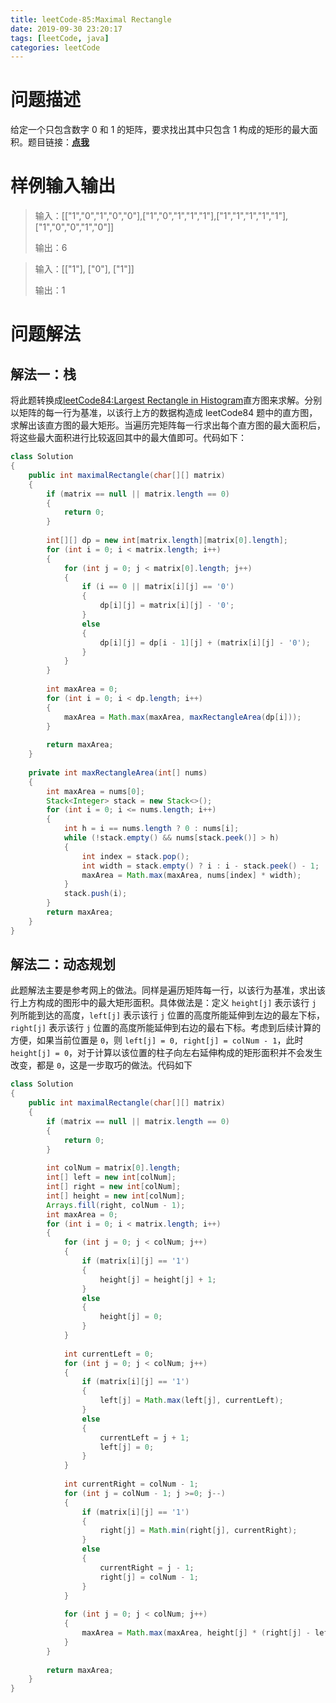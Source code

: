 ```yaml
---
title: leetCode-85:Maximal Rectangle
date: 2019-09-30 23:20:17
tags: [leetCode, java]
categories: leetCode
---
```


# 问题描述

给定一个只包含数字 0 和 1 的矩阵，要求找出其中只包含 1 构成的矩形的最大面积。题目链接：**[点我](https://leetcode.com/problems/maximal-rectangle/)**

<!-- more -->

# 样例输入输出

> 输入：[["1","0","1","0","0"],["1","0","1","1","1"],["1","1","1","1","1"],["1","0","0","1","0"]]
>
> 输出：6

> 输入：[["1"], ["0"], ["1"]]
>
> 输出：1

# 问题解法

## 解法一：栈

将此题转换成[leetCode84:Largest Rectangle in Histogram](https://leetcode.com/problems/largest-rectangle-in-histogram)直方图来求解。分别以矩阵的每一行为基准，以该行上方的数据构造成 leetCode84 题中的直方图，求解出该直方图的最大矩形。当遍历完矩阵每一行求出每个直方图的最大面积后，将这些最大面积进行比较返回其中的最大值即可。代码如下：

```java
class Solution
{
    public int maximalRectangle(char[][] matrix)
    {
        if (matrix == null || matrix.length == 0)
        {
            return 0;
        }
        
        int[][] dp = new int[matrix.length][matrix[0].length];
        for (int i = 0; i < matrix.length; i++)
        {
            for (int j = 0; j < matrix[0].length; j++)
            {
                if (i == 0 || matrix[i][j] == '0')
                {
                    dp[i][j] = matrix[i][j] - '0';
                }
                else
                {
                    dp[i][j] = dp[i - 1][j] + (matrix[i][j] - '0');
                }
            }
        }
        
        int maxArea = 0;
        for (int i = 0; i < dp.length; i++)
        {
            maxArea = Math.max(maxArea, maxRectangleArea(dp[i]));
        }
        
        return maxArea;
    }
    
    private int maxRectangleArea(int[] nums)
    {
        int maxArea = nums[0];
        Stack<Integer> stack = new Stack<>();
        for (int i = 0; i <= nums.length; i++)
        {
            int h = i == nums.length ? 0 : nums[i];
            while (!stack.empty() && nums[stack.peek()] > h)
            {
                int index = stack.pop();
                int width = stack.empty() ? i : i - stack.peek() - 1;
                maxArea = Math.max(maxArea, nums[index] * width);
            }
            stack.push(i);
        }
        return maxArea;
    }
}
```

## 解法二：动态规划

此题解法主要是参考网上的做法。同样是遍历矩阵每一行，以该行为基准，求出该行上方构成的图形中的最大矩形面积。具体做法是：定义 `height[j]` 表示该行 `j` 列所能到达的高度，`left[j]` 表示该行 `j` 位置的高度所能延伸到左边的最左下标，`right[j]` 表示该行 `j` 位置的高度所能延伸到右边的最右下标。考虑到后续计算的方便，如果当前位置是 `0`，则 `left[j] = 0, right[j] = colNum - 1`，此时 `height[j] = 0`，对于计算以该位置的柱子向左右延伸构成的矩形面积并不会发生改变，都是 `0`，这是一步取巧的做法。代码如下

```java
class Solution
{
    public int maximalRectangle(char[][] matrix)
    {
        if (matrix == null || matrix.length == 0)
        {
            return 0;
        }
        
        int colNum = matrix[0].length;
        int[] left = new int[colNum];
        int[] right = new int[colNum];
        int[] height = new int[colNum];
        Arrays.fill(right, colNum - 1);
        int maxArea = 0;
        for (int i = 0; i < matrix.length; i++)
        {
            for (int j = 0; j < colNum; j++)
            {
                if (matrix[i][j] == '1')
                {
                    height[j] = height[j] + 1;
                }
                else
                {
                    height[j] = 0;
                }
            }
            
            int currentLeft = 0;
            for (int j = 0; j < colNum; j++)
            {
                if (matrix[i][j] == '1')
                {
                    left[j] = Math.max(left[j], currentLeft);
                }
                else
                {
                    currentLeft = j + 1;
                    left[j] = 0;
                }
            }
            
            int currentRight = colNum - 1;
            for (int j = colNum - 1; j >=0; j--)
            {
                if (matrix[i][j] == '1')
                {
                    right[j] = Math.min(right[j], currentRight);
                }
                else
                {
                    currentRight = j - 1;
                    right[j] = colNum - 1;
                }
            }
            
            for (int j = 0; j < colNum; j++)
            {
                maxArea = Math.max(maxArea, height[j] * (right[j] - left[j] + 1));
            }
        }
        
        return maxArea;
    }
}
```


